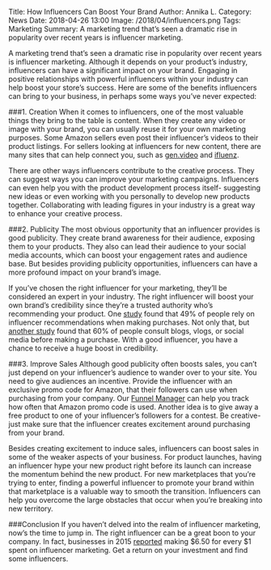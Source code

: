 Title: How Influencers Can Boost Your Brand
Author: Annika L.
Category: News
Date: 2018-04-26 13:00
Image: /2018/04/influencers.png
Tags: Marketing
Summary: A marketing trend that’s seen a dramatic rise in popularity over recent years is influencer marketing.

A marketing trend that’s seen a dramatic rise in popularity over recent years is influencer marketing. Although it depends on your product’s industry, influencers can have a significant impact on your brand. Engaging in positive relationships with powerful influencers within your industry can help boost your store’s success. Here are some of the benefits influencers can bring to your business, in perhaps some ways you’ve never expected:

###1. Creation
When it comes to influencers, one of the most valuable things they bring to the table is content. When they create any video or image with your brand, you can usually reuse it for your own marketing purposes. Some Amazon sellers even post their influencer’s videos to their product listings. For sellers looking at influencers for new content, there are many sites that can help connect you, such as [gen.video](http://gen.video/) and [ifluenz](http://www.ifluenz.com/).

There are other ways influencers contribute to the creative process. They can suggest ways you can improve your marketing campaigns. Influencers can even help you with the product development process itself- suggesting new ideas or even working with you personally to develop new products together. Collaborating with leading figures in your industry is a great way to enhance your creative process.

###2. Publicity
The most obvious opportunity that an influencer provides is good publicity. They create brand awareness for their audience, exposing them to your products. They also can lead their audience to your social media accounts, which can boost your engagement rates and audience base. But besides providing publicity opportunities, influencers can have a more profound impact on your brand’s image.

If you’ve chosen the right influencer for your marketing, they’ll be considered an expert in your industry. The right influencer will boost your own brand’s credibility since they’re a trusted authority who’s recommending your product. One [study](https://www.theleverageway.com/blog/influencer-marketing-facts-statistics/) found that 49% of people rely on influencer recommendations when making purchases. Not only that, but [another study](https://www.marketingprofs.com/chirp/2018/33333/the-influencer-marketing-revolution-macro-versus-micro-influencers-infographic) found that 60% of people consult blogs, vlogs, or social media before making a purchase. With a good influencer, you have a chance to receive a huge boost in credibility.

###3. Improve Sales
Although good publicity often boosts sales, you can’t just depend on your influencer’s audience to wander over to your site. You need to give audiences an incentive. Provide the influencer with an exclusive promo code for Amazon, that their followers can use when purchasing from your company. Our [Funnel Manager](https://efficientera.com/blog/2018/03/does-your-external-email-list-convert-on-amazon.html) can help you track how often that Amazon promo code is used. Another idea is to give away a free product to one of your influencer’s followers for a contest. Be creative- just make sure that the influencer creates excitement around purchasing from your brand.

Besides creating excitement to induce sales, influencers can boost sales in some of the weaker aspects of your business. For product launches, having an influencer hype your new product right before its launch can increase the momentum behind the new product. For new marketplaces that you’re trying to enter, finding a powerful influencer to promote your brand within that marketplace is a valuable way to smooth the transition. Influencers can help you overcome the large obstacles that occur when you’re breaking into new territory. 

###Conclusion
If you haven’t delved into the realm of influencer marketing, now’s the time to jump in. The right influencer can be a great boon to your company. In fact, businesses in 2015 [reported](https://24kcreative.com/2018/01/23/power-influence-influencer-marketing-2018/) making $6.50 for every $1 spent on influencer marketing. Get a return on your investment and find some influencers.
